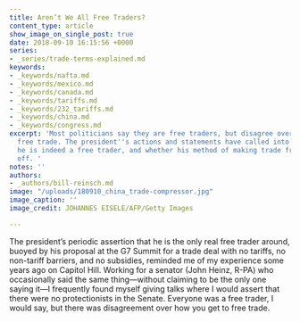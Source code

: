 ```yaml
---
title: Aren’t We All Free Traders?
content_type: article
show_image_on_single_post: true
date: 2018-09-10 16:15:56 +0000
series:
- _series/trade-terms-explained.md
keywords:
- _keywords/nafta.md
- _keywords/mexico.md
- _keywords/canada.md
- _keywords/tariffs.md
- _keywords/232_tariffs.md
- _keywords/china.md
- _keywords/congress.md
excerpt: 'Most politicians say they are free traders, but disagree over how to achieve
  free trade. The president''s actions and statements have called into question whether
  he is indeed a free trader, and whether his method of making trade freer will pay
  off. '
notes: ''
authors:
- _authors/bill-reinsch.md
image: "/uploads/180910_china_trade-compressor.jpg"
image_caption: ''
image_credit: JOHANNES EISELE/AFP/Getty Images

---
```

The president’s periodic assertion that he is the only real free trader around, buoyed by his proposal at the G7 Summit for a trade deal with no tariffs, no non-tariff barriers, and no subsidies, reminded me of my experience some years ago on Capitol Hill. Working for a senator (John Heinz, R-PA) who occasionally said the same thing—without claiming to be the only one saying it—I frequently found myself giving talks where I would assert that there were no protectionists in the Senate. Everyone was a free trader, I would say, but there was disagreement over how you get to free trade.